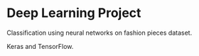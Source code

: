 # Deep Learning Project

Classification using neural networks on fashion pieces dataset.

Keras and TensorFlow.
